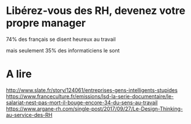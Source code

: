 # Libérez-vous des RH, devenez votre propre manager

74% des français se disent heureux au travail

mais seulement 35% des informaticiens le sont

# A lire
http://www.slate.fr/story/124061/entreprises-gens-intelligents-stupides
https://www.franceculture.fr/emissions/lsd-la-serie-documentaire/le-salariat-nest-pas-mort-il-bouge-encore-34-du-sens-au-travail
https://www.argane-rh.com/single-post/2017/09/27/Le-Design-Thinking-au-service-des-RH 
